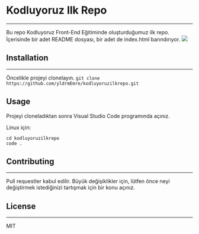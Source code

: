 # Kodluyoruz Ilk Repo
-----------------------------------------------------------
Bu repo Kodluyoruz Front-End Eğitiminde oluşturduğumuz ilk repo. İçerisinde bir adet README dosyası, bir adet de index.html barındırıyor.
![](https://prnt.sc/xosYhQcPt0Fo)

## Installation
-------------------------------------------------------------
Öncelikle projeyi clonelayın. 
`git clone https://github.com/yldrmEmre/kodluyoruzilkrepo.git`


## Usage 
Projeyi cloneladıktan sonra Visual Studio Code programında açınız.

Linux için:
```
cd kodluyoruzilkrepo
code .
```
## Contributing
---------------------------------------------------------------
Pull requestler kabul edilir. Büyük değişiklikler için, lütfen önce neyi değiştirmek istediğinizi tartışmak için bir konu açınız.

## License
--------------------------------------------------------------
MIT